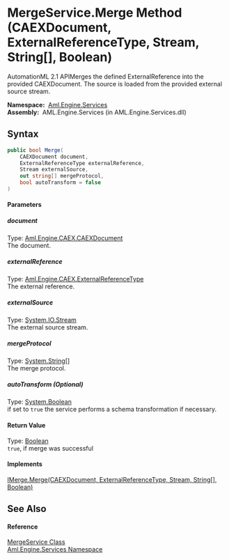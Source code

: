 MergeService.Merge Method (CAEXDocument, ExternalReferenceType, Stream, String[], Boolean)
==========================================================================================
AutomationML 2.1 APIMerges the defined ExternalReference into the provided CAEXDocument. The source is loaded from the provided external source stream.

  **Namespace:**  [Aml.Engine.Services][1]  
  **Assembly:**  AML.Engine.Services (in AML.Engine.Services.dll)

Syntax
------

```csharp
public bool Merge(
	CAEXDocument document,
	ExternalReferenceType externalReference,
	Stream externalSource,
	out string[] mergeProtocol,
	bool autoTransform = false
)
```

#### Parameters

##### *document*
Type: [Aml.Engine.CAEX.CAEXDocument][2]  
The document.

##### *externalReference*
Type: [Aml.Engine.CAEX.ExternalReferenceType][3]  
The external reference.

##### *externalSource*
Type: [System.IO.Stream][4]  
The external source stream.

##### *mergeProtocol*
Type: [System.String][5][]  
The merge protocol.

##### *autoTransform* (Optional)
Type: [System.Boolean][6]  
if set to `true` the service performs a schema transformation if necessary.

#### Return Value
Type: [Boolean][6]  
`true`, if merge was successful 
#### Implements
[IMerge.Merge(CAEXDocument, ExternalReferenceType, Stream, String[], Boolean)][7]  


See Also
--------

#### Reference
[MergeService Class][8]  
[Aml.Engine.Services Namespace][1]  

[1]: ../README.md
[2]: ../../Aml.Engine.CAEX/CAEXDocument/README.md
[3]: ../../Aml.Engine.CAEX/ExternalReferenceType/README.md
[4]: https://docs.microsoft.com/dotnet/api/system.io.stream
[5]: https://docs.microsoft.com/dotnet/api/system.string
[6]: https://docs.microsoft.com/dotnet/api/system.boolean
[7]: ../../Aml.Engine.Services.Interfaces/IMerge/Merge.md
[8]: README.md
[9]: https://www.automationml.org
[10]: ../../icons/logoShade.png